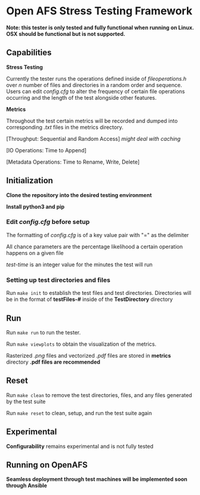 # Open AFS Stress Testing Framework

**Note: this tester is only tested and fully functional when running on Linux. 
OSX should be functional but is not supported.**

## Capabilities
**Stress Testing**

Currently the tester runs the operations defined inside of *fileoperations.h* over *n* number of files and directories in a 
random order and sequence. Users can edit *config.cfg* to alter the frequency of certain file operations occurring and the length of the test
alongside other features. 

**Metrics**

Throughout the test certain metrics will be recorded and dumped into corresponding *.txt* files in the metrics directory.

[Throughput: Sequential and Random Access] *might deal with caching*

[IO Operations: Time to Append]

[Metadata Operations: Time to Rename, Write, Delete]


## Initialization
**Clone the repository into the desired testing environment**

**Install python3 and pip**

### Edit *config.cfg* before setup
The formatting of *config.cfg* is of a key value pair with "=" as the delimiter

All chance parameters are the percentage likelihood a certain operation happens on a given file

_test-time_ is an integer value for the minutes the test will run

### Setting up test directories and files
Run ```make init``` to establish the test files and test directories. Directories will be in the format of **testFiles-#**
inside of the **TestDirectory** directory

## Run
Run ```make run``` to run the tester.

Run ```make viewplots``` to obtain the visualization of the metrics. 

Rasterized *.png* files and vectorized *.pdf* files are stored in **metrics** directory
**.pdf files are recommended**

## Reset
Run ```make clean``` to remove the test directories, files, and any files generated by the test suite

Run ```make reset``` to clean, setup, and run the test suite again

## Experimental
**Configurability** remains experimental and is not fully tested

## Running on OpenAFS
**Seamless deployment through test machines will be implemented soon through Ansible**
